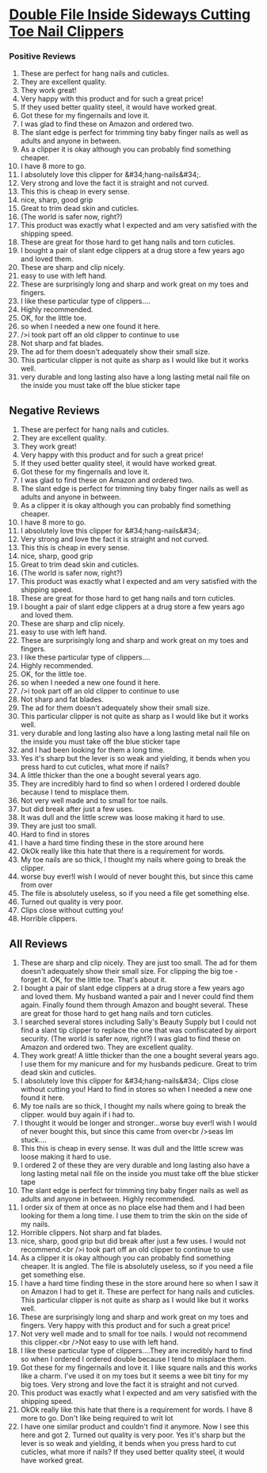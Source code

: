 # [Double File Inside Sideways Cutting Toe Nail Clippers](https://products.checkmycream.com/products/Double-File-Inside-Sideways-Cutting-Toe-Nail-Clippers.html)

### Positive Reviews

<ol>
      <li>These are perfect for hang nails and cuticles.  </li>
      <li>They are excellent quality.</li>
      <li>They work great!</li>
      <li>Very happy with this product and for such a great price!</li>
      <li>If they used better quality steel, it would have worked great.</li>
      <li>Got these for my fingernails and love it.  </li>
      <li>I was glad to find these on Amazon and ordered two.</li>
      <li>The slant edge is perfect for trimming tiny baby finger nails as well as adults and anyone in between.</li>
      <li>As a clipper it is okay although you can probably find something cheaper.  </li>
      <li>I have 8 more to go.</li>
      <li>I absolutely love this clipper for &amp;#34;hang-nails&amp;#34;.</li>
      <li>Very strong and love the fact it is straight and not curved.</li>
      <li>This this is cheap in every sense.  </li>
      <li>nice, sharp, good grip</li>
      <li>Great to trim dead skin and cuticles.</li>
      <li>(The world is safer now, right?)</li>
      <li>This product was exactly what I expected and am very satisfied with the shipping speed.</li>
      <li>These are great for those hard to get hang nails and torn cuticles.</li>
      <li>I bought a pair of slant edge clippers at a drug store a few years ago and loved them.</li>
      <li>These are sharp and clip nicely.  </li>
      <li>easy to use with left hand.</li>
      <li>These are surprisingly long and sharp and work great on my toes and fingers.  </li>
      <li>I like these particular type of clippers....</li>
      <li>Highly recommended.</li>
      <li>OK, for the little toe.  </li>
      <li>so when I needed a new one found it here.</li>
      <li>/&gt;i took part off an old clipper to continue to use</li>
      <li>Not sharp and fat blades.</li>
      <li>The ad for them doesn&#x27;t adequately show their small size.  </li>
      <li>This particular clipper is not quite as sharp as I would like but it works well.</li>
      <li>very durable and long lasting also have a long lasting metal nail file on the inside you must take off the blue sticker tape</li>
</ol>


<h2>Negative Reviews</h2>
<ol>
<li> These are perfect for hang nails and cuticles.  </li>
<li> They are excellent quality.</li>
<li> They work great!</li>
<li> Very happy with this product and for such a great price!</li>
<li> If they used better quality steel, it would have worked great.</li>
<li> Got these for my fingernails and love it.  </li>
<li> I was glad to find these on Amazon and ordered two.</li>
<li> The slant edge is perfect for trimming tiny baby finger nails as well as adults and anyone in between.</li>
<li> As a clipper it is okay although you can probably find something cheaper.  </li>
<li> I have 8 more to go.</li>
<li> I absolutely love this clipper for &amp;#34;hang-nails&amp;#34;.</li>
<li> Very strong and love the fact it is straight and not curved.</li>
<li> This this is cheap in every sense.  </li>
<li> nice, sharp, good grip</li>
<li> Great to trim dead skin and cuticles.</li>
<li> (The world is safer now, right?)</li>
<li> This product was exactly what I expected and am very satisfied with the shipping speed.</li>
<li> These are great for those hard to get hang nails and torn cuticles.</li>
<li> I bought a pair of slant edge clippers at a drug store a few years ago and loved them.</li>
<li> These are sharp and clip nicely.  </li>
<li> easy to use with left hand.</li>
<li> These are surprisingly long and sharp and work great on my toes and fingers.  </li>
<li> I like these particular type of clippers....</li>
<li> Highly recommended.</li>
<li> OK, for the little toe.  </li>
<li> so when I needed a new one found it here.</li>
<li> /&gt;i took part off an old clipper to continue to use</li>
<li> Not sharp and fat blades.</li>
<li> The ad for them doesn&#x27;t adequately show their small size.  </li>
<li> This particular clipper is not quite as sharp as I would like but it works well.</li>
<li> very durable and long lasting also have a long lasting metal nail file on the inside you must take off the blue sticker tape</li>
<li> and I had been looking for them a long time.</li>
<li> Yes it&#x27;s sharp but the lever is so weak and yielding, it bends when you press hard to cut cuticles, what more if nails?</li>
<li> A little thicker than the one a bought several years ago.</li>
<li> They are incredibly hard to find so when I ordered I ordered double because I tend to misplace them.</li>
<li> Not very well made and to small for toe nails.</li>
<li> but did break after just a few uses.  </li>
<li> It was dull and the little screw was loose making it hard to use.</li>
<li> They are just too small.  </li>
<li> Hard to find in stores</li>
<li> I have a hard time finding these in the store around here</li>
<li> OkOk really like this hate that there is a requirement for words.</li>
<li> My toe nails are so thick, I thought my nails where going to break the clipper.</li>
<li> worse buy ever!I wish I would of never bought this, but since this came from over</li>
<li> The file is absolutely useless, so if you need a file get something else.</li>
<li> Turned out quality is very poor.</li>
<li> Clips close without cutting you!</li>
<li> Horrible clippers.</li>
</ol>

<h2>All Reviews</h2>

<ol>
    <li> These are sharp and clip nicely.  They are just too small.  The ad for them doesn&#x27;t adequately show their small size.  For clipping the big toe - forget it.  OK, for the little toe.  That&#x27;s about it.</li>
    <li> I bought a pair of slant edge clippers at a drug store a few years ago and loved them. My husband wanted a pair and I never could find them again. Finally found them through Amazon and bought several. These are great for those hard to get hang nails and torn cuticles.</li>
    <li> I searched several stores including Sally&#x27;s Beauty Supply but I could not find a slant tip clipper to replace the one that was confiscated by airport security. (The world is safer now, right?) I was glad to find these on Amazon and ordered two. They are excellent quality.</li>
    <li> They work great! A little thicker than the one a bought several years ago. I use them for my manicure and for my husbands pedicure. Great to trim dead skin and cuticles.</li>
    <li> I absolutely love this clipper for &amp;#34;hang-nails&amp;#34;. Clips close without cutting you! Hard to find in stores so when I needed a new one found it here.</li>
    <li> My toe nails are so thick, I thought my nails where going to break the clipper. would buy again if i had to.</li>
    <li> I thought it would be longer and stronger...worse buy ever!I wish I would of never bought this, but since this came from over&lt;br /&gt;seas Im stuck....</li>
    <li> This this is cheap in every sense.  It was dull and the little screw was loose making it hard to use.</li>
    <li> I ordered 2 of these they are very durable and long lasting also have a long lasting metal nail file on the inside you must take off the blue sticker tape</li>
    <li> The slant edge is perfect for trimming tiny baby finger nails as well as adults and anyone in between. Highly recommended.</li>
    <li> I order six of them at once as no place else had them and I had been looking for them a long time. I use them to trim the skin on the side of my nails.</li>
    <li> Horrible clippers. Not sharp and fat blades.</li>
    <li> nice, sharp, good grip but did break after just a few uses.  I would not recommend.&lt;br /&gt;i took part off an old clipper to continue to use</li>
    <li> As a clipper it is okay although you can probably find something cheaper.  It is angled.  The file is absolutely useless, so if you need a file get something else.</li>
    <li> I have a hard time finding these in the store around here so when I saw it on Amazon I had to get it.  These are perfect for hang nails and cuticles.  This particular clipper is not quite as sharp as I would like but it works well.</li>
    <li> These are surprisingly long and sharp and work great on my toes and fingers.  Very happy with this product and for such a great price!</li>
    <li> Not very well made and to small for toe nails. I would not recommend this clipper.&lt;br /&gt;Not easy to use with left hand.</li>
    <li> I like these particular type of clippers....They are incredibly hard to find so when I ordered I ordered double because I tend to misplace them.</li>
    <li> Got these for my fingernails and love it.  I like square nails and this works like a charm.  I&#x27;ve used it on my toes but it seems a wee bit tiny for my big toes.  Very strong and love the fact it is straight and not curved.</li>
    <li> This product was exactly what I expected and am very satisfied with the shipping speed.</li>
    <li> OkOk really like this hate that there is a requirement for words. I have 8 more to go. Don&#x27;t like being required to writ lot</li>
    <li> I have one similar product and couldn&#x27;t find it anymore. Now I see this here and got 2. Turned out quality is very poor. Yes it&#x27;s sharp but the lever is so weak and yielding, it bends when you press hard to cut cuticles, what more if nails? If they used better quality steel, it would have worked great.</li>
</ol>




